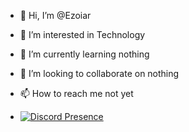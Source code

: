 - 👋 Hi, I’m @Ezoiar
- 👀 I’m interested in Technology
- 🌱 I’m currently learning nothing
- 💞️ I’m looking to collaborate on nothing
- 📫 How to reach me not yet

- [![Discord Presence](https://lanyard.cnrad.dev/api/308267911481524224)](https://discord.com/users/308267911481524224)

<!---
Ezoiar/Ezoiar is a ✨ special ✨ repository because its `README.md` (this file) appears on your GitHub profile.
You can click the Preview link to take a look at your changes.
--->
